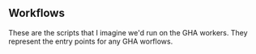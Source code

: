 ## Workflows

These are the scripts that I imagine we'd run on the GHA workers. They represent the entry points for any GHA worflows.